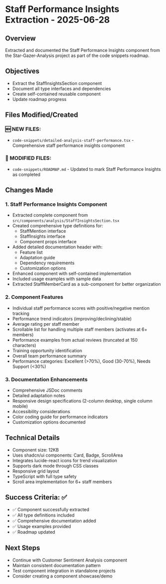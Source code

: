 # Staff Performance Insights Extraction - 2025-06-28

## Overview
Extracted and documented the Staff Performance Insights component from the Star-Gazer-Analysis project as part of the code snippets roadmap.

## Objectives
- Extract the StaffInsightsSection component
- Document all type interfaces and dependencies
- Create self-contained reusable component
- Update roadmap progress

## Files Modified/Created

### 🆕 NEW FILES:
- `code-snippets/detailed-analysis-staff-performance.tsx` - Comprehensive staff performance insights component

### 🔄 MODIFIED FILES:
- `code-snippets/ROADMAP.md` - Updated to mark Staff Performance Insights as completed

## Changes Made

### 1. Staff Performance Insights Component
- Extracted complete component from `src/components/analysis/StaffInsightsSection.tsx`
- Created comprehensive type definitions for:
  - StaffMention interface
  - StaffInsights interface
  - Component props interface
- Added detailed documentation header with:
  - Feature list
  - Adaptation guide
  - Dependency requirements
  - Customization options
- Enhanced component with self-contained implementation
- Included usage examples with sample data
- Extracted StaffMemberCard as a sub-component for better organization

### 2. Component Features
- Individual staff performance scores with positive/negative mention tracking
- Performance trend indicators (improving/declining/stable)
- Average rating per staff member
- Scrollable list for handling multiple staff members (activates at 6+ members)
- Performance examples from actual reviews (truncated at 150 characters)
- Training opportunity identification
- Overall team performance summary
- Performance categories: Excellent (>70%), Good (30-70%), Needs Support (<30%)

### 3. Documentation Enhancements
- Comprehensive JSDoc comments
- Detailed adaptation notes
- Responsive design specifications (2-column desktop, single column mobile)
- Accessibility considerations
- Color coding guide for performance indicators
- Customization options documented

## Technical Details
- Component size: 12KB
- Uses shadcn/ui components: Card, Badge, ScrollArea
- Integrates lucide-react icons for trend visualization
- Supports dark mode through CSS classes
- Responsive grid layout
- TypeScript with full type safety
- Scroll area implementation for 6+ staff members

## Success Criteria: ✅
- ✅ Component successfully extracted
- ✅ All type definitions included
- ✅ Comprehensive documentation added
- ✅ Usage examples provided
- ✅ Roadmap updated

## Next Steps
- Continue with Customer Sentiment Analysis component
- Maintain consistent documentation pattern
- Test component integration in standalone projects
- Consider creating a component showcase/demo